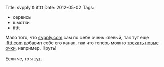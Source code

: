 Title: svpply & ifttt
Date: 2012-05-02
Tags: 
  - сервисы
  - шмотки
  - ifttt

<div class="text">Мало того, что <a href="https://svpply.com">svpply.com</a> сам по себе очень клевый, так тут еще <a href="http://ifttt.com">ifttt.com</a> добавил себе его канал, так что теперь можно <a href="http://ifttt.com/recipes/33149">трекать новые очки</a>, например. Круть!<br /><br />
Если че, то я <a href="https://svpply.com/alexeypegov">тут</a>.</div>